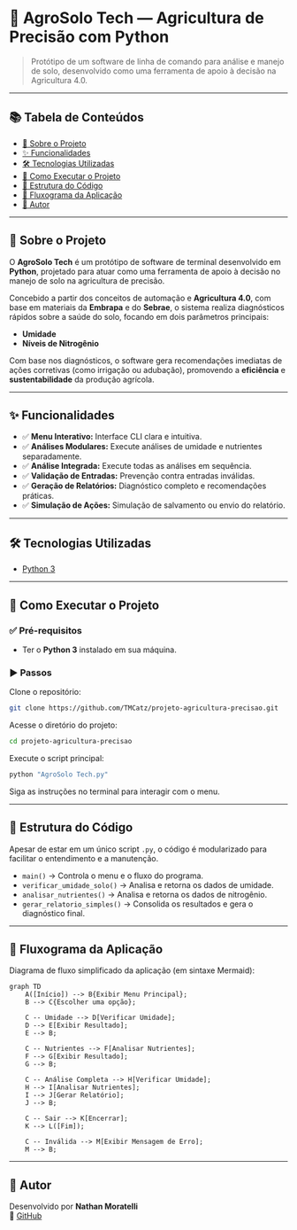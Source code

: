# 🌱 AgroSolo Tech — Agricultura de Precisão com Python

> Protótipo de um software de linha de comando para análise e manejo de solo, desenvolvido como uma ferramenta de apoio à decisão na Agricultura 4.0.

---

## 📚 Tabela de Conteúdos

- [📌 Sobre o Projeto](#-sobre-o-projeto)
- [✨ Funcionalidades](#-funcionalidades)
- [🛠️ Tecnologias Utilizadas](#-tecnologias-utilizadas)
- [🚀 Como Executar o Projeto](#-como-executar-o-projeto)
- [📁 Estrutura do Código](#-estrutura-do-código)
- [🧭 Fluxograma da Aplicação](#-fluxograma-da-aplicação)
- [👤 Autor](#-autor)

---

## 📌 Sobre o Projeto

O **AgroSolo Tech** é um protótipo de software de terminal desenvolvido em **Python**, projetado para atuar como uma ferramenta de apoio à decisão no manejo de solo na agricultura de precisão.

Concebido a partir dos conceitos de automação e **Agricultura 4.0**, com base em materiais da **Embrapa** e do **Sebrae**, o sistema realiza diagnósticos rápidos sobre a saúde do solo, focando em dois parâmetros principais:

- **Umidade**
- **Níveis de Nitrogênio**

Com base nos diagnósticos, o software gera recomendações imediatas de ações corretivas (como irrigação ou adubação), promovendo a **eficiência** e **sustentabilidade** da produção agrícola.

---

## ✨ Funcionalidades

- ✅ **Menu Interativo:** Interface CLI clara e intuitiva.
- ✅ **Análises Modulares:** Execute análises de umidade e nutrientes separadamente.
- ✅ **Análise Integrada:** Execute todas as análises em sequência.
- ✅ **Validação de Entradas:** Prevenção contra entradas inválidas.
- ✅ **Geração de Relatórios:** Diagnóstico completo e recomendações práticas.
- ✅ **Simulação de Ações:** Simulação de salvamento ou envio do relatório.

---

## 🛠️ Tecnologias Utilizadas

- [Python 3](https://www.python.org/)

---

## 🚀 Como Executar o Projeto

### ✅ Pré-requisitos

- Ter o **Python 3** instalado em sua máquina.

### ▶️ Passos

Clone o repositório:

```bash
git clone https://github.com/TMCatz/projeto-agricultura-precisao.git
```

Acesse o diretório do projeto:

```bash
cd projeto-agricultura-precisao
```

Execute o script principal:

```bash
python "AgroSolo Tech.py"
```

Siga as instruções no terminal para interagir com o menu.

---

## 📁 Estrutura do Código

Apesar de estar em um único script `.py`, o código é modularizado para facilitar o entendimento e a manutenção.

- `main()` → Controla o menu e o fluxo do programa.
- `verificar_umidade_solo()` → Analisa e retorna os dados de umidade.
- `analisar_nutrientes()` → Analisa e retorna os dados de nitrogênio.
- `gerar_relatorio_simples()` → Consolida os resultados e gera o diagnóstico final.

---

## 🧭 Fluxograma da Aplicação

Diagrama de fluxo simplificado da aplicação (em sintaxe Mermaid):

```mermaid
graph TD
    A([Início]) --> B{Exibir Menu Principal};
    B --> C{Escolher uma opção};

    C -- Umidade --> D[Verificar Umidade];
    D --> E[Exibir Resultado];
    E --> B;

    C -- Nutrientes --> F[Analisar Nutrientes];
    F --> G[Exibir Resultado];
    G --> B;

    C -- Análise Completa --> H[Verificar Umidade];
    H --> I[Analisar Nutrientes];
    I --> J[Gerar Relatório];
    J --> B;

    C -- Sair --> K[Encerrar];
    K --> L([Fim]);

    C -- Inválida --> M[Exibir Mensagem de Erro];
    M --> B;
```
---

## 👤 Autor

Desenvolvido por **Nathan Moratelli**  
🔗 [GitHub](https://github.com/TMCatz)

